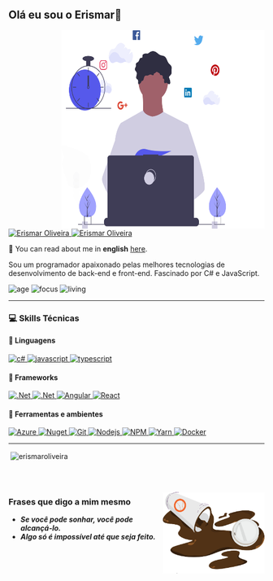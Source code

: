 ## Olá eu sou o Erismar👋

<img
	src="https://github.com/erismaroliveira/erismaroliveira/blob/main/ativos/dev_productivit.svg?raw=true"
	width="400px"
	height="390px"
	align="right"
/>

<!--
[![Site Badge](https://img.shields.io/badge/%20-site%20pessoal-blueviolet)](https://site/)
-->

<a href="https://www.linkedin.com/in/erismar-oliveirapro">
      <img alt="Erismar Oliveira" src="https://img.shields.io/badge/Erismar%20Oliveira-0078D4?style=for-the-badge&logo=Linkedin&logoColor=white" />
</a>
<a href="mailto:erismarpro@hotmail.com">
      <img alt="Erismar Oliveira" src="https://img.shields.io/badge/Microsoft_Outlook-0078D4?style=for-the-badge&logo=microsoft-outlook&logoColor=white" />
</a>

🔡 You can read about me in <b>english</b> [here](https://github.com/erismaroliveira/erismaroliveira#README).

Sou um programador apaixonado pelas melhores tecnologias de desenvolvimento de back-end e front-end. Fascinado por C# e JavaScript.

![age](https://img.shields.io/badge/idade-28-blue)
![focus](https://img.shields.io/badge/foco-FullStack-brightgreen)
![living](https://img.shields.io/badge/país-Brasil-3c9)

---

### :computer: Skills Técnicas

#### :speech_balloon: Linguagens

<!--
<img
	src="https://github.com/erismaroliveira/erismaroliveira/blob/master/ativos/product_iteration.svg?raw=true"
	width="400px"
	height="390px"
	align="right"
/>
-->
<a href="#">
      <img alt="c#" src="https://img.shields.io/badge/c%23-%23239120.svg?style=for-the-badge&logo=c-sharp&logoColor=white" />
</a>
<a href="#">
      <img alt="javascript" src="https://img.shields.io/badge/JavaScript-F7DF1E.svg?style=for-the-badge&logo=javascript&logoColor=white" />
</a>
<a href="#">
      <img alt="typescript" src="https://img.shields.io/badge/typescript-1E84D0.svg?style=for-the-badge&logo=typescript&logoColor=white" />
</a>

#### :hammer: Frameworks

<a href="#">
      <img alt=".Net" src="https://img.shields.io/badge/ASP.NET-512BD4?style=for-the-badge&logo=dotnet&logoColor=white" />
</a>
<a href="#">
      <img alt=".Net" src="https://img.shields.io/badge/ASP.NET%20Core-512BD4?style=for-the-badge&logo=dotnet&logoColor=white" />
</a>
<a href="#">
      <img alt="Angular" src="https://img.shields.io/badge/Angular-DD0031?style=for-the-badge&logo=angular&logoColor=white" />
</a>
<a href="#">
      <img alt="React" src="https://img.shields.io/badge/React-20232A?style=for-the-badge&logo=react&logoColor=61DAFB" />
</a>

#### :wrench: Ferramentas e ambientes

<a href="#">
      <img alt="Azure" src="https://img.shields.io/badge/Microsoft_Azure-0089D6?style=for-the-badge&logo=microsoft-azure&logoColor=white" />
</a>
<a href="#">
      <img alt="Nuget" src="https://img.shields.io/badge/NuGet-004880?style=for-the-badge&logo=nuget&logoColor=white" />
</a>
<a href="#">
      <img alt="Git" src="https://img.shields.io/badge/Git-F05032.svg?style=for-the-badge&logo=git&logoColor=white" />
</a>
<a href="#">
      <img alt="Nodejs" src="https://img.shields.io/badge/node-339933.svg?style=for-the-badge&logo=node.js&logoColor=white" />
</a>
<a href="#">
      <img alt="NPM" src="https://img.shields.io/badge/NPM-CB3837.svg?style=for-the-badge&logo=npm&logoColor=white" />
</a>
<a href="#">
      <img alt="Yarn" src="https://img.shields.io/badge/Yarn-2C8EBB.svg?style=for-the-badge&logo=yarn&logoColor=white" />
</a>
<a href="#">
      <img alt="Docker" src="https://img.shields.io/badge/Docker-2CA5E0?style=for-the-badge&logo=docker&logoColor=white" />
</a>

---

<p>&nbsp;<img align="center" src="https://github-readme-stats.vercel.app/api?username=erismaroliveira&show_icons=true&theme=blue-green&locale=pt-br" alt="erismaroliveira" /></p>

</br>
</br>

<img
	src="https://github.com/erismaroliveira/erismaroliveira/blob/main/ativos/adornment-5.png?raw=true"
	width="200px"
	height="160px"
	align="right"
/>

### Frases que digo a mim mesmo

- **_Se você pode sonhar, você pode alcançá-lo._**
- **_Algo só é impossível até que seja feito._**

